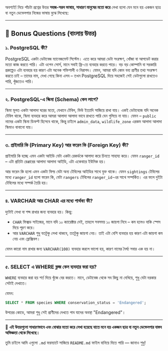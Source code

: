 অবশ্যই! নিচে পাঁচটা প্রশ্নের উত্তর **সহজ-সরল ভাষায়, সাধারণ মানুষের মতো করে** লেখা হলো যেন মনে হয় একজন ছাত্র বা নতুন ডেভেলপার নিজের ভাষায় বুঝে লিখেছে:

---

## 📘 Bonus Questions (বাংলায় উত্তর)

### ১. PostgreSQL কী?

PostgreSQL একটা ডেটাবেজ ম্যানেজমেন্ট সিস্টেম। এতে করে আমরা ডেটা সংরক্ষণ, খোঁজা বা আপডেট করার মতো কাজ করতে পারি। এটা ওপেন সোর্স, মানে সবাই ফ্রি-তে ব্যবহার করতে পারে। বড় বড় কোম্পানি বা সরকারি প্রকল্পেও এটা ব্যবহার হয় কারণ এটা অনেক শক্তিশালী ও নিরাপদ। যেমন, আমরা যদি কোন বন্য প্রাণীর তথ্য সংরক্ষণ করতে চাই – তাদের নাম, দেখা গেছে কিনা এসব – তখন PostgreSQL দিয়ে সহজেই সেই ডেটাগুলো রাখতেও পারি, খুঁজতেও পারি।

---

### ২. PostgreSQL-এ স্কিমা (Schema) কেন লাগে?

স্কিমা মূলত একটা আলাদা ঘরের মতো, যেখানে টেবিল, ভিউ ইত্যাদি সাজিয়ে রাখা যায়। একই ডেটাবেজে যদি অনেক টেবিল থাকে, স্কিমা ব্যবহার করে আমরা আলাদা আলাদা ভাবে রাখতে পারি যেন গুলিয়ে না যায়। যেমন – `public` নামের একটা স্কিমা ডিফল্ট হিসেবে থাকে, কিন্তু চাইলে `admin_data`, `wildlife_zone` এরকম আলাদা আলাদা স্কিমাও বানানো যায়।

---

### ৩. প্রাইমারি কি (Primary Key) আর ফরেন কি (Foreign Key) কী?

প্রাইমারি কি হচ্ছে এমন একটা আইডি যেটা একটা রেকর্ডকে আলাদা করে চিনতে সাহায্য করে। যেমন `ranger_id` – এটা প্রতিটা রেঞ্জারের আলাদা আলাদা আইডি, এটা একেবারে ইউনিক হয়।

আর ফরেন কি হলো এমন একটা ফিল্ড যেটা অন্য টেবিলের আইডির সাথে যুক্ত থাকে। যেমন `sightings` টেবিলের মধ্যে `ranger_id` হলো ফরেন কি, যেটা `rangers` টেবিলের `ranger_id`-এর সাথে সম্পর্কিত। এর ফলে দুইটা টেবিলের মধ্যে সম্পর্ক তৈরি হয়।

---

### ৪. VARCHAR আর CHAR এর মধ্যে পার্থক্য কী?

দুটোই লেখা বা শব্দ রাখার জন্য ব্যবহার হয়। কিন্তু:

- `CHAR` ফিক্সড সাইজের, মানে যদি ১০ ক্যারেক্টার দেই, তাহলে সবসময় ১০ জায়গা নিবে – কম হলেও বাকি স্পেস দিয়ে পূরণ করে।
- আর `VARCHAR` শুধু যতটুকু লেখা থাকবে, ততটুকু জায়গা নেয়। তাই এটা বেশি ব্যবহার হয় কারণ এটা জায়গা কম নেয় এবং ফ্লেক্সিবল।

যেমন কারো নাম রাখার জন্য `VARCHAR(100)` ব্যবহার করলে ভালো হয়, কারণ নামের দৈর্ঘ্য সবার এক হয় না।

---

### ৫. SELECT এ WHERE ক্লজ কেন ব্যবহার করা হয়?

`WHERE` ব্যবহার করা হয় শর্ত দিয়ে খুঁজে বের করতে। মানে, ডেটাবেজ থেকে সব কিছু না দেখিয়ে, শুধু যেটা দরকার সেটাই দেখাতে।

যেমন:

```sql
SELECT * FROM species WHERE conservation_status = 'Endangered';
```

উপরের কোডে, আমরা শুধু সেই প্রাণীদের দেখতে পাব যাদের অবস্থা "Endangered"।

---

📝 **এই উত্তরগুলো সাধারণভাবে এবং বোঝার মতো করে লেখা হয়েছে যাতে মনে হয় একজন ছাত্র বা নতুন ডেভেলপার বাস্তব অভিজ্ঞতা থেকে লিখেছে।**

তুমি চাইলে আমি এগুলো `.md` ফরম্যাটে সাজিয়ে `README.md` ফাইল বানিয়ে দিতে পারি — জানাও শুধু!

